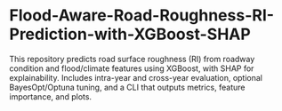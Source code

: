 # Flood-Aware-Road-Roughness-RI-Prediction-with-XGBoost-SHAP
This repository predicts road surface roughness (RI) from roadway condition and flood/climate features using XGBoost, with SHAP for explainability. Includes intra-year and cross-year evaluation, optional BayesOpt/Optuna tuning, and a CLI that outputs metrics, feature importance, and plots.
